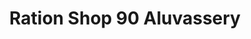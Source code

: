 ---
title: "Ration Shop 90 Aluvassery"
url: /nemmara/ration-shop-90-aluvassery/
shop: convenience
---